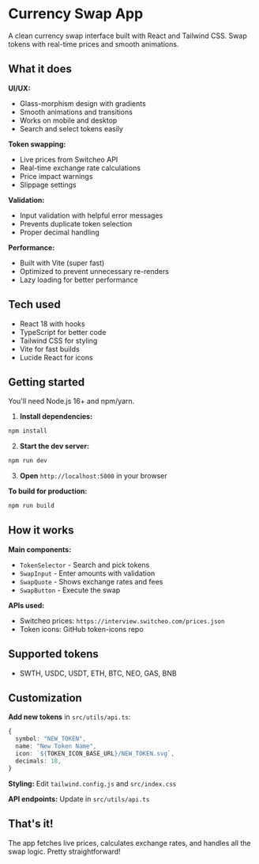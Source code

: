# Currency Swap App

A clean currency swap interface built with React and Tailwind CSS. Swap tokens with real-time prices and smooth animations.

## What it does

**UI/UX:**
- Glass-morphism design with gradients
- Smooth animations and transitions
- Works on mobile and desktop
- Search and select tokens easily

**Token swapping:**
- Live prices from Switcheo API
- Real-time exchange rate calculations
- Price impact warnings
- Slippage settings

**Validation:**
- Input validation with helpful error messages
- Prevents duplicate token selection
- Proper decimal handling

**Performance:**
- Built with Vite (super fast)
- Optimized to prevent unnecessary re-renders
- Lazy loading for better performance

## Tech used

- React 18 with hooks
- TypeScript for better code
- Tailwind CSS for styling
- Vite for fast builds
- Lucide React for icons

## Getting started

You'll need Node.js 16+ and npm/yarn.

1. **Install dependencies:**
```bash
npm install
```

2. **Start the dev server:**
```bash
npm run dev
```

3. **Open** `http://localhost:5000` in your browser

**To build for production:**
```bash
npm run build
```

## How it works

**Main components:**
- `TokenSelector` - Search and pick tokens
- `SwapInput` - Enter amounts with validation
- `SwapQuote` - Shows exchange rates and fees
- `SwapButton` - Execute the swap

**APIs used:**
- Switcheo prices: `https://interview.switcheo.com/prices.json`
- Token icons: GitHub token-icons repo

## Supported tokens

- SWTH, USDC, USDT, ETH, BTC, NEO, GAS, BNB

## Customization

**Add new tokens** in `src/utils/api.ts`:
```typescript
{
  symbol: "NEW_TOKEN",
  name: "New Token Name", 
  icon: `${TOKEN_ICON_BASE_URL}/NEW_TOKEN.svg`,
  decimals: 18,
}
```

**Styling:** Edit `tailwind.config.js` and `src/index.css`

**API endpoints:** Update in `src/utils/api.ts`

## That's it!

The app fetches live prices, calculates exchange rates, and handles all the swap logic. Pretty straightforward!
